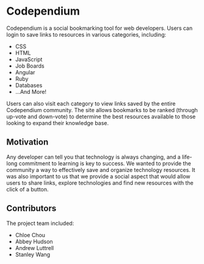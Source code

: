 Codependium
==============

Codependium is a social bookmarking tool for web developers. Users can login to save links to resources in various categories, including:

- CSS
- HTML
- JavaScript
- Job Boards
- Angular
- Ruby
- Databases
- ...And More!

Users can also visit each category to view links saved by the entire Codependium community. The site allows bookmarks to be ranked (through up-vote and down-vote) to determine the best resources available to those looking to expand their knowledge base.

Motivation
--------

Any developer can tell you that technology is always changing, and a life-long commitment to learning is key to success. We wanted to provide the community a way to effectively save and organize technology resources. It was also important to us that we provide a social aspect that would allow users to share links, explore technologies and find new resources with the click of a button.

Contributors
--------

The project team included:

- Chloe Chou
- Abbey Hudson
- Andrew Luttrell
- Stanley Wang
